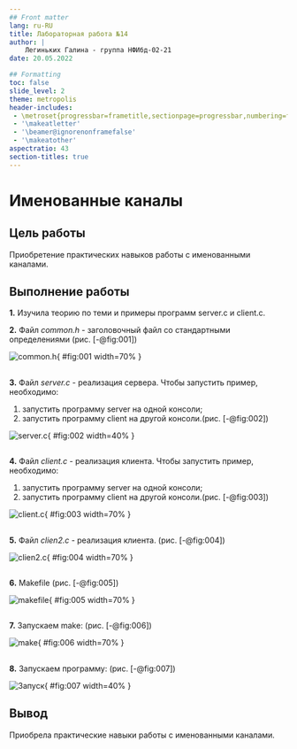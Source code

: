 ```yaml
---
## Front matter
lang: ru-RU
title: Лабораторная работа №14
author: |
    Легиньких Галина - группа НФИбд-02-21
date: 20.05.2022

## Formatting
toc: false
slide_level: 2
theme: metropolis
header-includes: 
 - \metroset{progressbar=frametitle,sectionpage=progressbar,numbering=fraction}
 - '\makeatletter'
 - '\beamer@ignorenonframefalse'
 - '\makeatother'
aspectratio: 43
section-titles: true
---
```

# Именованные каналы

## Цель работы

Приобретение практических навыков работы с именованными каналами.

## Выполнение работы

**1.** Изучила теорию по теми и примеры программ server.c и client.c.

**2.** Файл *common.h* - заголовочный файл со стандартными определениями (рис. [-@fig:001])

![common.h](image/1.png){ #fig:001 width=70% }

##

**3.** Файл *server.c* - реализация сервера. Чтобы запустить пример, необходимо:

  1. запустить программу server на одной консоли;
  2. запустить программу client на другой консоли.(рис. [-@fig:002])

![server.c](image/2.png){ #fig:002 width=40% }

##

**4.** Файл *client.c* - реализация клиента. Чтобы запустить пример, необходимо:

  1. запустить программу server на одной консоли;
  2. запустить программу client на другой консоли.(рис. [-@fig:003])

![client.c](image/3.png){ #fig:003 width=70% }

##

**5.** Файл *clien2.c* - реализация клиента. (рис. [-@fig:004])

![clien2.c](image/4.png){ #fig:004 width=70% }

##

**6.** Makefile (рис. [-@fig:005])

![makefile](image/5.png){ #fig:005 width=70% }

##

**7.** Запускаем make: (рис. [-@fig:006])

![make](image/6.png){ #fig:006 width=70% }

##

**8.** Запускаем программу: (рис. [-@fig:007])

![Запуск](image/7.png){ #fig:007 width=40% }

## Вывод 

Приобрела практические навыки работы с именованными каналами.
